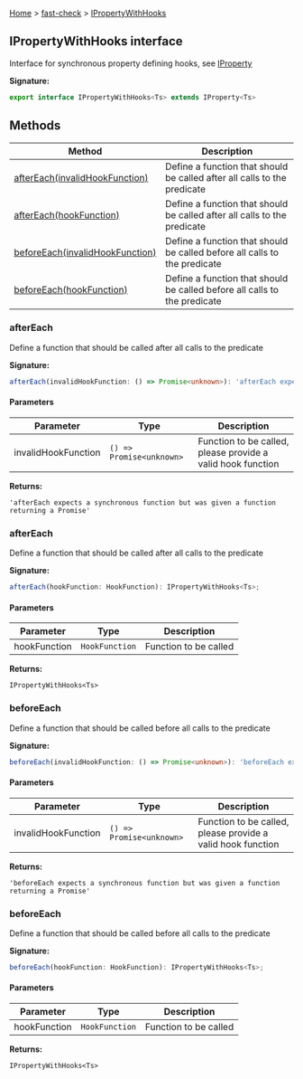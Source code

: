 [Home](/) &gt; [fast-check](../fast-check.md) &gt; [IPropertyWithHooks](IPropertyWithHooks.md)

## IPropertyWithHooks interface

Interface for synchronous property defining hooks, see [IProperty](IProperty.md)

<b>Signature:</b>

```typescript
export interface IPropertyWithHooks<Ts> extends IProperty<Ts> 
```

## Methods

|  Method | Description |
|  --- | --- |
|  [afterEach(invalidHookFunction)](IPropertyWithHooks.md#aftereach) | Define a function that should be called after all calls to the predicate |
|  [afterEach(hookFunction)](IPropertyWithHooks.md#aftereach) | Define a function that should be called after all calls to the predicate |
|  [beforeEach(invalidHookFunction)](IPropertyWithHooks.md#beforeeach) | Define a function that should be called before all calls to the predicate |
|  [beforeEach(hookFunction)](IPropertyWithHooks.md#beforeeach) | Define a function that should be called before all calls to the predicate |

### afterEach

Define a function that should be called after all calls to the predicate

<b>Signature:</b>

```typescript
afterEach(invalidHookFunction: () => Promise<unknown>): 'afterEach expects a synchronous function but was given a function returning a Promise';
```

#### Parameters

|  Parameter | Type | Description |
|  --- | --- | --- |
|  invalidHookFunction | <code>() =&gt; Promise&lt;unknown&gt;</code> | Function to be called, please provide a valid hook function |

<b>Returns:</b>

`'afterEach expects a synchronous function but was given a function returning a Promise'`

### afterEach

Define a function that should be called after all calls to the predicate

<b>Signature:</b>

```typescript
afterEach(hookFunction: HookFunction): IPropertyWithHooks<Ts>;
```

#### Parameters

|  Parameter | Type | Description |
|  --- | --- | --- |
|  hookFunction | <code>HookFunction</code> | Function to be called |

<b>Returns:</b>

`IPropertyWithHooks<Ts>`

### beforeEach

Define a function that should be called before all calls to the predicate

<b>Signature:</b>

```typescript
beforeEach(invalidHookFunction: () => Promise<unknown>): 'beforeEach expects a synchronous function but was given a function returning a Promise';
```

#### Parameters

|  Parameter | Type | Description |
|  --- | --- | --- |
|  invalidHookFunction | <code>() =&gt; Promise&lt;unknown&gt;</code> | Function to be called, please provide a valid hook function |

<b>Returns:</b>

`'beforeEach expects a synchronous function but was given a function returning a Promise'`

### beforeEach

Define a function that should be called before all calls to the predicate

<b>Signature:</b>

```typescript
beforeEach(hookFunction: HookFunction): IPropertyWithHooks<Ts>;
```

#### Parameters

|  Parameter | Type | Description |
|  --- | --- | --- |
|  hookFunction | <code>HookFunction</code> | Function to be called |

<b>Returns:</b>

`IPropertyWithHooks<Ts>`

